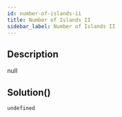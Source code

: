 ```yaml
---
id: number-of-islands-ii
title: Number of Islands II
sidebar_label: Number of Islands II
---
```

## Description
<div class="description">
null
</div>

## Solution()
```
undefined
```
